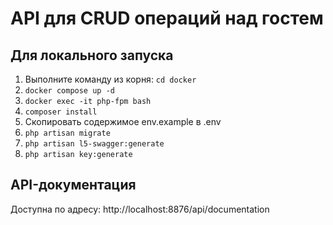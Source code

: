 # API для CRUD операций над гостем

## Для локального запуска
1. Выполните команду из корня: `cd docker`
2. `docker compose up -d`
3. `docker exec -it php-fpm bash`
4. `composer install`
5. Скопировать содержимое env.example в .env
6. `php artisan migrate`
7. `php artisan l5-swagger:generate`
8. `php artisan key:generate`


## API-документация 
Доступна по адресу: http://localhost:8876/api/documentation
